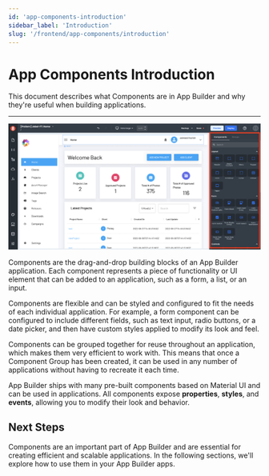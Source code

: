 ```yaml
---
id: 'app-components-introduction'
sidebar_label: 'Introduction'
slug: '/frontend/app-components/introduction'
---
```


# App Components Introduction

This document describes what Components are in App Builder and why they're useful when building applications.

___

![App Editor components library](./_images/ab-editor-components-drawer-1.png)

Components are the drag-and-drop building blocks of an App Builder application. Each component represents a piece of functionality or UI element that can be added to an application, such as a form, a list, or an input.

Components are flexible and can be styled and configured to fit the needs of each individual application. For example, a form component can be configured to include different fields, such as text input, radio buttons, or a date picker, and then have custom styles applied to modify its look and feel.

Components can be grouped together for reuse throughout an application, which makes them very efficient to work with. This means that once a Component Group has been created, it can be used in any number of applications without having to recreate it each time.

App Builder ships with many pre-built components based on Material UI and can be used in applications. All components expose **properties**, **styles**, and **events**, allowing you to modify their look and behavior.

## Next Steps

Components are an important part of App Builder and are essential for creating efficient and scalable applications. In the following sections, we'll explore how to use them in your App Builder apps.
